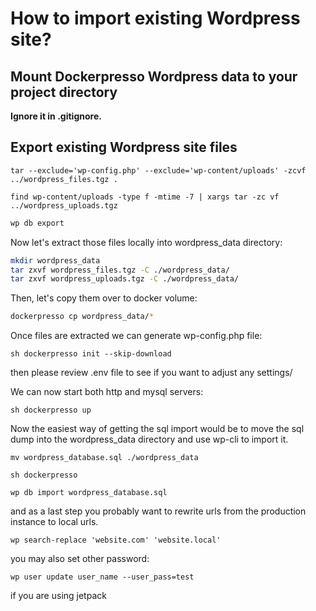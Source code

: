 # How to import existing Wordpress site?

## Mount Dockerpresso Wordpress data to your project directory

**Ignore it in .gitignore.**


## Export existing Wordpress site files

`tar --exclude='wp-config.php' --exclude='wp-content/uploads' -zcvf ../wordpress_files.tgz .`

`find wp-content/uploads -type f -mtime -7 | xargs tar -zc vf ../wordpress_uploads.tgz`

```sh
wp db export
```

Now let's extract those files locally into wordpress_data directory:


```sh
mkdir wordpress_data
tar zxvf wordpress_files.tgz -C ./wordpress_data/
tar zxvf wordpress_uploads.tgz -C ./wordpress_data/
```

Then, let's copy them over to docker volume:

```sh
dockerpresso cp wordpress_data/*
```

Once files are extracted we can generate wp-config.php file:

`sh dockerpresso init --skip-download`

then please review .env file to see if you want to adjust any settings/

We can now start both http and mysql servers:

`sh dockerpresso up`

Now the easiest way of getting the sql import would be to move the sql dump into the wordpress_data directory and use wp-cli to import it.

`mv wordpress_database.sql ./wordpress_data`

`sh dockerpresso`

`wp db import wordpress_database.sql`



and as a last step you probably want to rewrite urls from the production instance to local urls.

`wp search-replace 'website.com' 'website.local'`


you may also set other password:

`wp user update user_name --user_pass=test`


if you are using jetpack